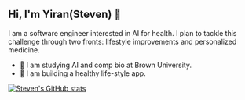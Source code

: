 ## Hi, I'm Yiran(Steven) 👋

I am a software engineer interested in AI for health. I plan to tackle this challenge through two fronts: lifestyle improvements and personalized medicine. 

- 🐻 I am studying AI and comp bio at Brown University.
- 🌲 I am building a healthy life-style app.

[![Steven's GitHub stats](https://github-readme-stats.vercel.app/api?username=steven-yiran)](https://github.com/steven-yiran/github-readme-stats)

<!---
Steven-Yiran/Steven-Yiran is a special repository because its `README.md` (this file) appears on your GitHub profile.
You can click the Preview link to take a look at your changes.
--->
